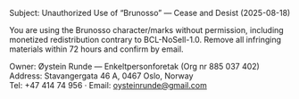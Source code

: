 ﻿Subject: Unauthorized Use of “Brunosso” — Cease and Desist (2025-08-18)

You are using the Brunosso character/marks without permission, including
monetized redistribution contrary to BCL-NoSell-1.0. Remove all infringing
materials within 72 hours and confirm by email.

Owner: Øystein Runde — Enkeltpersonforetak (Org nr 885 037 402)  
Address: Stavangergata 46 A, 0467 Oslo, Norway  
Tel: +47 414 74 956 · Email: oysteinrunde@gmail.com
